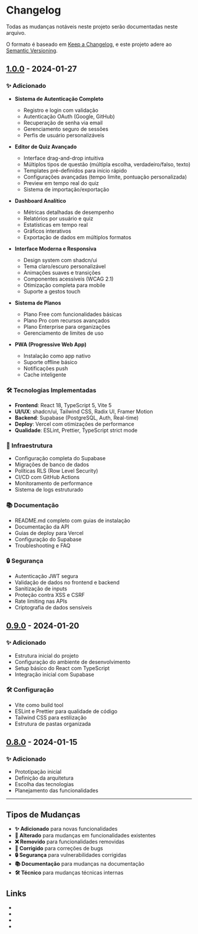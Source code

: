 # Changelog

Todas as mudanças notáveis neste projeto serão documentadas neste arquivo.

O formato é baseado em [Keep a Changelog](https://keepachangelog.com/pt-BR/1.0.0/),
e este projeto adere ao [Semantic Versioning](https://semver.org/lang/pt-BR/).

## [1.0.0] - 2024-01-27

### ✨ Adicionado
- **Sistema de Autenticação Completo**
  - Registro e login com validação
  - Autenticação OAuth (Google, GitHub)
  - Recuperação de senha via email
  - Gerenciamento seguro de sessões
  - Perfis de usuário personalizáveis

- **Editor de Quiz Avançado**
  - Interface drag-and-drop intuitiva
  - Múltiplos tipos de questão (múltipla escolha, verdadeiro/falso, texto)
  - Templates pré-definidos para início rápido
  - Configurações avançadas (tempo limite, pontuação personalizada)
  - Preview em tempo real do quiz
  - Sistema de importação/exportação

- **Dashboard Analítico**
  - Métricas detalhadas de desempenho
  - Relatórios por usuário e quiz
  - Estatísticas em tempo real
  - Gráficos interativos
  - Exportação de dados em múltiplos formatos

- **Interface Moderna e Responsiva**
  - Design system com shadcn/ui
  - Tema claro/escuro personalizável
  - Animações suaves e transições
  - Componentes acessíveis (WCAG 2.1)
  - Otimização completa para mobile
  - Suporte a gestos touch

- **Sistema de Planos**
  - Plano Free com funcionalidades básicas
  - Plano Pro com recursos avançados
  - Plano Enterprise para organizações
  - Gerenciamento de limites de uso

- **PWA (Progressive Web App)**
  - Instalação como app nativo
  - Suporte offline básico
  - Notificações push
  - Cache inteligente

### 🛠️ Tecnologias Implementadas
- **Frontend**: React 18, TypeScript 5, Vite 5
- **UI/UX**: shadcn/ui, Tailwind CSS, Radix UI, Framer Motion
- **Backend**: Supabase (PostgreSQL, Auth, Real-time)
- **Deploy**: Vercel com otimizações de performance
- **Qualidade**: ESLint, Prettier, TypeScript strict mode

### 🔧 Infraestrutura
- Configuração completa do Supabase
- Migrações de banco de dados
- Políticas RLS (Row Level Security)
- CI/CD com GitHub Actions
- Monitoramento de performance
- Sistema de logs estruturado

### 📚 Documentação
- README.md completo com guias de instalação
- Documentação da API
- Guias de deploy para Vercel
- Configuração do Supabase
- Troubleshooting e FAQ

### 🔒 Segurança
- Autenticação JWT segura
- Validação de dados no frontend e backend
- Sanitização de inputs
- Proteção contra XSS e CSRF
- Rate limiting nas APIs
- Criptografia de dados sensíveis

## [0.9.0] - 2024-01-20

### ✨ Adicionado
- Estrutura inicial do projeto
- Configuração do ambiente de desenvolvimento
- Setup básico do React com TypeScript
- Integração inicial com Supabase

### 🛠️ Configuração
- Vite como build tool
- ESLint e Prettier para qualidade de código
- Tailwind CSS para estilização
- Estrutura de pastas organizada

## [0.8.0] - 2024-01-15

### ✨ Adicionado
- Prototipação inicial
- Definição da arquitetura
- Escolha das tecnologias
- Planejamento das funcionalidades

---

## Tipos de Mudanças

- **✨ Adicionado** para novas funcionalidades
- **🔄 Alterado** para mudanças em funcionalidades existentes
- **❌ Removido** para funcionalidades removidas
- **🐛 Corrigido** para correções de bugs
- **🔒 Segurança** para vulnerabilidades corrigidas
- **📚 Documentação** para mudanças na documentação
- **🛠️ Técnico** para mudanças técnicas internas

## Links

- [Unreleased]: https://github.com/kelvinnuenenso/quiz-lift-off-76/compare/v1.0.0...HEAD
- [1.0.0]: https://github.com/kelvinnuenenso/quiz-lift-off-76/releases/tag/v1.0.0
- [0.9.0]: https://github.com/kelvinnuenenso/quiz-lift-off-76/releases/tag/v0.9.0
- [0.8.0]: https://github.com/kelvinnuenenso/quiz-lift-off-76/releases/tag/v0.8.0